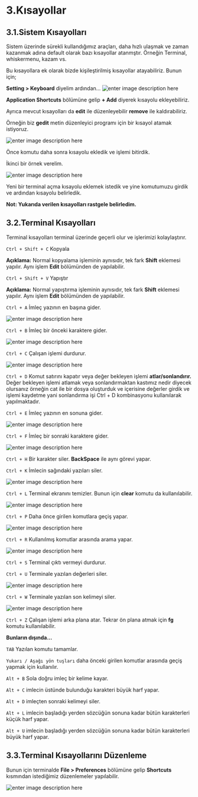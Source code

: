 # 3.Kısayollar 
## 3.1.Sistem Kısayolları 
Sistem üzerinde sürekli kullandığımız araçları, daha hızlı ulaşmak ve zaman kazanmak adına default olarak bazı kısayollar atanmştır. Örneğin Terminal, whiskermenu, kazam vs. 

Bu kısayollara ek olarak bizde kişileştirilmiş kısayollar  atayabiliriz. Bunun için;

**Setting > Keyboard** diyelim ardından...
![enter image description here](https://i.hizliresim.com/X6VCKB.png)

**Application Shortcuts** bölümüne gelip **+ Add** diyerek kısayolu ekleyebiliriz.

Ayrıca mevcut kısayolları da **edit** ile düzenleyebilir **remove** ile kaldırabiliriz.

Örneğin biz **gedit** metin düzenleyici programı için bir kısayol atamak istiyoruz.

![enter image description here](https://i.hizliresim.com/wSfabe.png)

Önce komutu daha sonra kısayolu ekledik ve işlemi bitirdik. 

İkinci bir örnek verelim.

![enter image description here](https://i.hizliresim.com/gEWN4W.png)

Yeni bir terminal açma kısayolu eklemek istedik ve yine komutumuzu girdik ve ardından kısayolu belirledik. 

**Not: Yukarıda verilen kısayolları rastgele belirledim.**

## 3.2.Terminal Kısayolları 

Terminal kısayolları terminal üzerinde geçerli olur ve işlerimizi kolaylaştırır.

`Ctrl + Shift + C`  Kopyala

**Açıklama:** Normal kopyalama işleminin aynısıdır, tek fark **Shift** eklemesi yapılır. Aynı işlem **Edit** bölümünden de yapılabilir.

`Ctrl + Shift + V`  Yapıştır  

**Açıklama:** Normal yapıştırma işleminin aynısıdır, tek fark **Shift** eklemesi yapılır. Aynı işlem **Edit** bölümünden de yapılabilir.

`Ctrl + A` İmleç yazının en başına gider.

![enter image description here](https://i.hizliresim.com/OIMF6S.gif)

`Ctrl + B` İmleç bir önceki karaktere gider.

![enter image description here](https://i.hizliresim.com/nRbaHg.gif)

`Ctrl + C` Çalışan işlemi durdurur.

![enter image description here](https://i.hizliresim.com/IGkJpF.png)

`Ctrl + D` Komut satırını kapatır veya değer bekleyen işlemi **atlar/sonlandırır.** Değer bekleyen işlemi atlamak veya sonlandırmaktan kastımız nedir diyecek olursanız örneğin cat ile bir dosya oluşturduk ve içerisine değerler girdik ve işlemi kaydetme yani sonlandırma işi Ctrl + D kombinasyonu kullanılarak yapılmaktadır.

`Ctrl + E` İmleç yazının en sonuna gider.

![enter image description here](https://i.hizliresim.com/TiVc44.gif)

`Ctrl + F` İmleç bir sonraki karaktere gider.

![enter image description here](https://i.hizliresim.com/ZmlcxF.gif)

`Ctrl + H` Bir karakter siler. **BackSpace** ile aynı görevi yapar.

`Ctrl + K` İmlecin sağındaki yazıları siler.

![enter image description here](https://i.hizliresim.com/lfS88N.gif)

`Ctrl + L` Terminal ekranını temizler. Bunun için **clear** komutu da kullanılabilir.

![enter image description here](https://i.hizliresim.com/lb3vaC.gif)

`Ctrl + P` Daha önce girilen komutlara geçiş yapar.

![enter image description here](https://i.hizliresim.com/R4iKwQ.gif)

`Ctrl + R` Kullanılmış komutlar arasında arama yapar.

![enter image description here](https://i.hizliresim.com/71S6A7.gif)

`Ctrl + S` Terminal çıktı vermeyi durdurur.

`Ctrl + U` Terminale yazılan değerleri siler.

![enter image description here](https://i.hizliresim.com/2M7OJV.gif)

`Ctrl + W` Terminale yazılan son kelimeyi siler.

![enter image description here](https://i.hizliresim.com/OTzydz.gif)

`Ctrl + Z` Çalışan işlemi arka plana atar. Tekrar ön plana atmak için **fg** komutu kullanılabilir.

**Bunların dışında...**

`TAB` Yazılan komutu tamamlar.

`Yukarı / Aşağı yön tuşları` daha önceki girilen komutlar arasında geçiş yapmak için kullanılır.

`Alt + B` Sola doğru imleç bir kelime kayar.

`Alt + C` imlecin üstünde bulunduğu karakteri büyük harf yapar.

`Alt + D` imleçten sonraki kelimeyi siler.

`Alt + L` imlecin başladığı yerden sözcüğün sonuna kadar bütün karakterleri küçük harf yapar.

`Alt + U` imlecin başladığı yerden sözcüğün sonuna kadar bütün karakterleri büyük harf yapar.

## 3.3.Terminal Kısayollarını Düzenleme

Bunun için terminalde **File > Preferences** bölümüne gelip **Shortcuts** kısmından istediğimiz düzenlemeler yapılabilir.

![enter image description here](https://i.hizliresim.com/bVtfdD.png)
